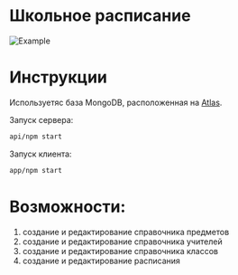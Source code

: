 # Школьное расписание 

![Example](https://user-images.githubusercontent.com/11502258/120930149-ce46d300-c6f4-11eb-8648-e69f1f011b70.png)

# Инструкции
Используетяс база MongoDB, расположенная на [Atlas](https://cloud.mongodb.com/v2/60b3ae2ddea3c44b104940d6#clusters).

Запуск сервера:
```bash
api/npm start
```

Запуск клиента:
```bash
app/npm start
```

# Возможности:
1. создание и редактирование справочника предметов
2. создание и редактирование справочника учителей
3. создание и редактирование справочника классов
4. создание и редактирование расписания
